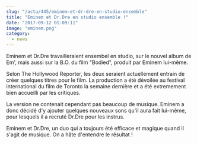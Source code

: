 ```yaml
--- 
slug: "/actu/445/eminem-et-dr-dre-en-studio-ensemble"
title: "Eminem et Dr.Dre en studio ensemble !"
date: "2017-09-12 01:09:11"
image: "eminem.png"
category:
  - news
---
```

<p>Eminem et Dr.Dre travailleraient ensembel en studio, sur le nouvel album de Em', mais aussi sur la B.O. du film "Bodied", produit par Eminem lui-même.</p>

<p>Selon The Hollywood Reporter, les deux seraient actuellement entrain de créer quelques titres pour le film. La production a été dévoilée au festival international du film de Toronto la semaine dernière et a été extremement bien accueilli par les critiques.</p>

<p>La version ne contenait cependant pas beaucoup de musique. Eminem a donc décidé d'y ajouter quelques nouveaux sons qu'il aura fait lui-même, pour lesquels il a recruté Dr.Dre pour les instrus.</p>

<p>Eminem et Dr.Dre, un duo qui a toujours été efficace et magique quand il s'agit de musique. On a hâte d'entendre le résultat !</p>